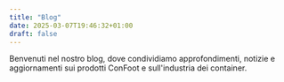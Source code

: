 ```yaml
---
title: "Blog"
date: 2025-03-07T19:46:32+01:00
draft: false
---
```


Benvenuti nel nostro blog, dove condividiamo approfondimenti, notizie e aggiornamenti sui prodotti ConFoot e sull'industria dei container.